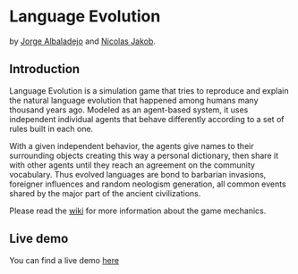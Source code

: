 # Language Evolution

by [Jorge Albaladejo](http://ch.linkedin.com/in/jorgealbaladejo) and [Nicolas Jakob](http://ch.linkedin.com/in/njakob).

## Introduction

Language Evolution is a simulation game that tries to reproduce and explain the natural language evolution 
that happened among humans many thousand years ago. Modeled as an agent-based system, it uses independent
individual agents that behave differently according to a set of rules built in each one.

With a given independent behavior, the agents give names to their surrounding objects creating this way a
personal dictionary, then share it with other agents until they reach an agreement on the community vocabulary.
Thus evolved languages are bond to barbarian invasions, foreigner influences and random neologism generation,
all common events shared by the major part of the ancient civilizations.

Please read the [wiki](wiki/) for more information about the game mechanics.

## Live demo

You can find a live demo [here](http://landart.github.io/LanguageEvolution/)